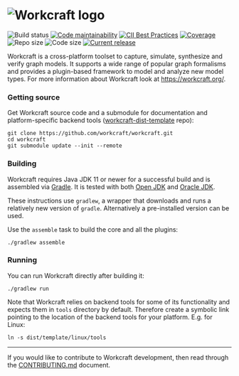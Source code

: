 # ![Workcraft logo](workcraft/WorkcraftCore/res/images/logo.png)

![Build status](https://github.com/workcraft/workcraft/workflows/CI/badge.svg)
[![Code maintainability](https://codeclimate.com/github/workcraft/workcraft/badges/gpa.svg)](https://codeclimate.com/github/workcraft/workcraft)
[![CII Best Practices](https://bestpractices.coreinfrastructure.org/projects/3775/badge)](https://bestpractices.coreinfrastructure.org/projects/3775)
[![Coverage](https://img.shields.io/coveralls/github/workcraft/workcraft.svg)](https://coveralls.io/github/workcraft/workcraft)
![Repo size](https://img.shields.io/github/repo-size/workcraft/workcraft.svg)
![Code size](https://img.shields.io/github/languages/code-size/workcraft/workcraft.svg)
[![Current release](https://img.shields.io/github/release/workcraft/workcraft.svg)](https://github.com/workcraft/workcraft/releases)

Workcraft is a cross-platform toolset to capture, simulate, synthesize
and verify graph models. It supports a wide range of popular graph
formalisms and provides a plugin-based framework to model and analyze
new model types. For more information about Workcraft look at
https://workcraft.org/.

### Getting source

Get Workcraft source code and a submodule for documentation and
platform-specific backend tools
([workcraft-dist-template](https://github.com/workcraft/workcraft-dist-template) repo):

    git clone https://github.com/workcraft/workcraft.git
    cd workcraft
    git submodule update --init --remote

### Building

Workcraft requires Java JDK 11 or newer for a successful build and is
assembled via [Gradle](https://gradle.org/).
It is tested with both [Open JDK](https://adoptium.net/) and
[Oracle JDK](https://www.oracle.com/technetwork/java/javase/downloads/index.html).

These instructions use `gradlew`, a wrapper that downloads and runs
a relatively new version of `gradle`. Alternatively a pre-installed
version can be used.

Use the `assemble` task to build the core and all the plugins:

    ./gradlew assemble

### Running

You can run Workcraft directly after building it:

    ./gradlew run

Note that Workcraft relies on backend tools for some of its functionality
and expects them in `tools` directory by default. Therefore create a
symbolic link pointing to the location of the backend tools for your
platform. E.g. for Linux:

    ln -s dist/template/linux/tools

---
If you would like to contribute to Workcraft development, then read
through the [CONTRIBUTING.md](CONTRIBUTING.md) document.

